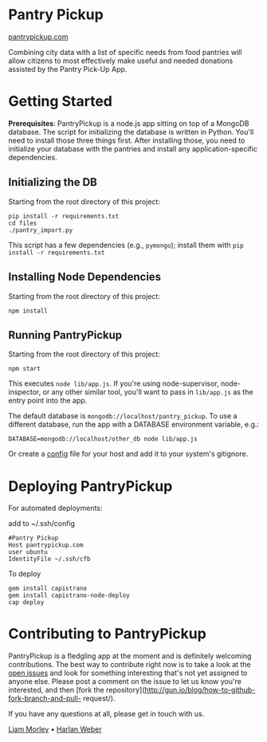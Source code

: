 Pantry Pickup
=============

[pantrypickup.com](http://pantrypickup.com/)

Combining city data with a list of specific needs from food pantries will allow
citizens to most effectively make useful and needed donations assisted by the
Pantry Pick-Up App.

Getting Started
===============

**Prerequisites**: PantryPickup is a node.js app sitting on top of a MongoDB
database. The script for initializing the database is written in Python. You'll
need to install those three things first. After installing those, you need to
initialize your database with the pantries and install any application-specific
dependencies.

Initializing the DB
-------------------

Starting from the root directory of this project:

    pip install -r requirements.txt
    cd files
    ./pantry_import.py

This script has a few dependencies (e.g., `pymongo`); install them with `pip install -r requirements.txt`

Installing Node Dependencies
----------------------------

Starting from the root directory of this project:

    npm install

Running PantryPickup
--------------------

Starting from the root directory of this project:

    npm start

This executes `node lib/app.js`. If you're using node-supervisor, node-
inspector, or any other similar tool, you'll want to pass in `lib/app.js` as the
entry point into the app.

The default database is `mongodb://localhost/pantry_pickup`. To use a different database, run the app with a DATABASE environment variable, e.g.:

    DATABASE=mongodb://localhost/other_db node lib/app.js

Or create a [config](http://lorenwest.github.io/node-config/latest/) file for
your host and add it to your system's gitignore.


Deploying PantryPickup
======================

For automated deployments:

add to ~/.ssh/config

    #Pantry Pickup
    Host pantrypickup.com
    user ubuntu
    IdentityFile ~/.ssh/cfb

To deploy

    gem install capistrano
    gem install capistrano-node-deploy
    cap deploy


Contributing to PantryPickup
============================

PantryPickup is a fledgling app at the moment and is definitely welcoming
contributions. The best way to contribute right now is to take a look at the
[open issues](https://github.com/codeforboston/pantry_pickup/issues?state=open)
and look for something interesting that's not yet assigned to anyone else.
Please post a comment on the issue to let us know you're interested, and then
[fork the repository](http://gun.io/blog/how-to-github-fork-branch-and-pull-
request/).

If you have any questions at all, please get in touch with us.

[Liam Morley](https://twitter.com/carpeliam) &bull; [Harlan Weber](https://twitter.com/whereshj)
